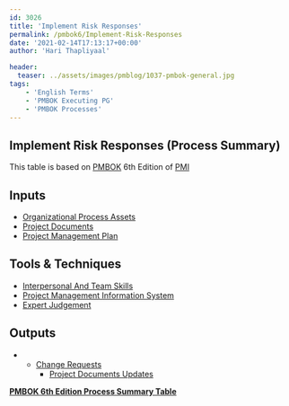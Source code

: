 ```yaml
---
id: 3026   
title: 'Implement Risk Responses'
permalink: /pmbok6/Implement-Risk-Responses
date: '2021-02-14T17:13:17+00:00'
author: 'Hari Thapliyaal'

header:
  teaser: ../assets/images/pmblog/1037-pmbok-general.jpg
tags:
    - 'English Terms'
    - 'PMBOK Executing PG'
    - 'PMBOK Processes'
---
```


## Implement Risk Responses (Process Summary)

This table is based on [PMBOK](https://www.pmi.org/pmbok-guide-standards) 6th Edition of [PMI](https://www.pmi.org)

## **Inputs**

- [Organizational Process Assets](/pmbok6/organizational-process-assets)
- [Project Documents](/pmbok6/project-documents)
- [Project Management Plan](/pmbok6/project-management-plan)

## **Tools & Techniques**

- [Interpersonal And Team Skills](/pmbok6/interpersonal-and-team-skills)
- [Project Management Information System](/pmbok6/project-management-information-system)
- [Expert Judgement](/pmbok6/expert-judgement)

## **Outputs**

- - [Change Requests](/pmbok6/change-requests)
    - [Project Documents Updates](/pmbok6/project-documents-updates)

**[PMBOK 6th Edition Process Summary Table](process-groups-and-processes-in-pmbok6/)**
